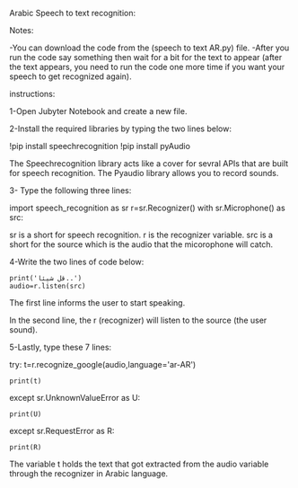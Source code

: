Arabic Speech to text recognition:

Notes:

-You can download the code from the (speech to text AR.py) file.
-After you run the code say something then wait for a bit for the text to appear (after the text appears, you need to run the code one more time if you want your speech to get recognized again). 

instructions:

1-Open Jubyter Notebook and create a new file.

2-Install the required libraries by typing the two lines below:

 !pip install speechrecognition
 !pip install pyAudio
 
The Speechrecognition library acts like a cover for sevral APIs that are built for speech recognition.
The Pyaudio library allows you to record sounds.

3- Type the following three lines:

   import  speech_recognition as sr
   r=sr.Recognizer()
   with sr.Microphone() as src:
   
   sr is a short for speech recognition.
   r is the recognizer variable.
   src is a short for the source which is the audio that the micorophone will catch.

4-Write the two lines of code below:

    print('قل شيئاً..')
    audio=r.listen(src)
    
The first line informs the user to start speaking.

In the second line, the r (recognizer) will listen to the source (the user sound).

5-Lastly, type these 7 lines:

 try:
    t=r.recognize_google(audio,language='ar-AR')
				
    print(t)
    
except sr.UnknownValueError as U:

    print(U)
				
except sr.RequestError as R:

    print(R)

The variable t holds the text that got extracted from the audio variable through the recognizer in Arabic language.




   

 
 






